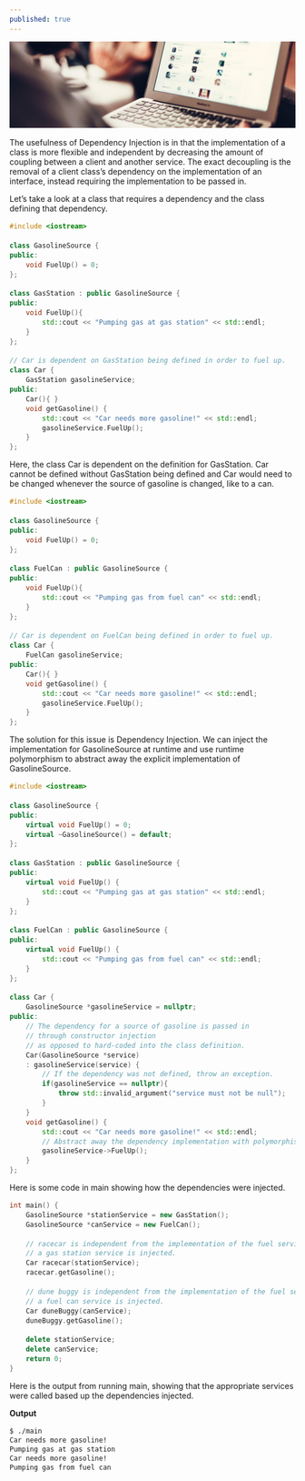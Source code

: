 ```yaml
---
published: true
---
```

[![Benjamin Bannekat ](https://raw.githubusercontent.com/hamid-abbaszadeh/hamid-abbaszadeh.github.io/master/images/post14.jpg)](https://hamid-abbaszadeh.github.io/Trees-Algorithm/)

The usefulness of Dependency Injection is in that the implementation of a class is more flexible and independent by decreasing the amount of coupling between a client and another service. The exact decoupling is the removal of a client class’s dependency on the implementation of an interface, instead requiring the implementation to be passed in.

Let’s take a look at a class that requires a dependency and the class defining that dependency.

```cpp
#include <iostream>

class GasolineSource {
public:
    void FuelUp() = 0;
};

class GasStation : public GasolineSource {
public:
    void FuelUp(){
        std::cout << "Pumping gas at gas station" << std::endl;
    }
};

// Car is dependent on GasStation being defined in order to fuel up.
class Car {
    GasStation gasolineService;
public:
    Car(){ }
    void getGasoline() {
        std::cout << "Car needs more gasoline!" << std::endl;
        gasolineService.FuelUp();
    }
};
```

Here, the class Car is dependent on the definition for GasStation. Car cannot be defined without GasStation being defined and Car would need to be changed whenever the source of gasoline is changed, like to a can.

```cpp
#include <iostream>

class GasolineSource {
public:
    void FuelUp() = 0;
};

class FuelCan : public GasolineSource {
public:
    void FuelUp(){
        std::cout << "Pumping gas from fuel can" << std::endl;
    }
};

// Car is dependent on FuelCan being defined in order to fuel up.
class Car {
    FuelCan gasolineService;
public:
    Car(){ }
    void getGasoline() {
        std::cout << "Car needs more gasoline!" << std::endl;
        gasolineService.FuelUp();
    }
};
```
The solution for this issue is Dependency Injection. We can inject the implementation for GasolineSource at runtime and use runtime polymorphism to abstract away the explicit implementation of GasolineSource.

```cpp
#include <iostream>

class GasolineSource {
public:
    virtual void FuelUp() = 0;
    virtual ~GasolineSource() = default;
};

class GasStation : public GasolineSource {
public:
    virtual void FuelUp() {
        std::cout << "Pumping gas at gas station" << std::endl;
    }
};

class FuelCan : public GasolineSource {
public:
    virtual void FuelUp() {
        std::cout << "Pumping gas from fuel can" << std::endl;
    }
};

class Car {
    GasolineSource *gasolineService = nullptr;
public:
    // The dependency for a source of gasoline is passed in
    // through constructor injection
    // as opposed to hard-coded into the class definition.
    Car(GasolineSource *service)
    : gasolineService(service) {
        // If the dependency was not defined, throw an exception.
        if(gasolineService == nullptr){
            throw std::invalid_argument("service must not be null");
        }
    }
    void getGasoline() {
        std::cout << "Car needs more gasoline!" << std::endl;
        // Abstract away the dependency implementation with polymorphism.
        gasolineService->FuelUp();
    }
};
```

Here is some code in main showing how the dependencies were injected.

```cpp
int main() {
    GasolineSource *stationService = new GasStation();
    GasolineSource *canService = new FuelCan();

    // racecar is independent from the implementation of the fuel service.
    // a gas station service is injected.
    Car racecar(stationService);
    racecar.getGasoline();

    // dune buggy is independent from the implementation of the fuel service.
    // a fuel can service is injected.
    Car duneBuggy(canService);
    duneBuggy.getGasoline();

    delete stationService;
    delete canService;
    return 0;
}
```
Here is the output from running main, showing that the appropriate services were called based up the dependencies injected.

**Output**
```
$ ./main
Car needs more gasoline!
Pumping gas at gas station
Car needs more gasoline!
Pumping gas from fuel can
```
